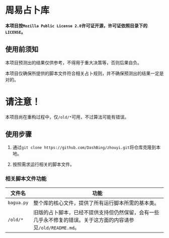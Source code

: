 # 周易占卜库

#### 本项目按`Mozilla Public License 2.0`许可证开源，许可证依照目录下的`LICENSE`。

## 使用前须知

本项目预测出的结果仅供参考，不得用于重大决策等，否则后果自负。

本项目仅确保所提供的脚本文件符合相关占卜规则，并不确保预测出的结果一定是对的。

# 请注意！

本项目尚在重构过程中，仅`/old/*`可用，不过算法可能有错误。

## 使用步骤

1. 通过`git clone https://github.com/DashBing/zhouyi.git`将仓库克隆到本地。

2. 按照需求运行相关的脚本文件。

### 相关脚本文件功能

|文件名|功能
|---|---
|`bagua.py`|整个库的核心文件，提供了所有运行脚本所需的基本类。
|`/old/*`|旧版的占卜脚本，已经不提供支持但仍然保留，会有一些几乎永不修复的错误。关于这方面的内容请参见`/old/README.md`。

